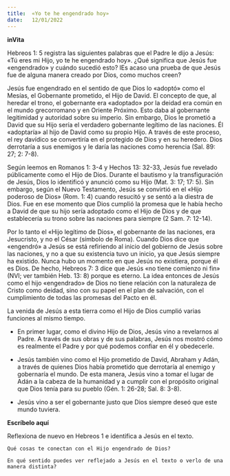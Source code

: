 ```yaml
---
title:  «Yo te he engendrado hoy»
date:   12/01/2022
---
```


**inVita**

Hebreos 1: 5 registra las siguientes palabras que el Padre le dijo a Jesús: «Tú eres mi Hijo, yo te he engendrado hoy». ¿Qué significa que Jesús fue «engendrado» y cuándo sucedió esto? lEs acaso una prueba de que Jesús fue de alguna manera creado por Dios, como muchos creen?

Jesús fue engendrado en el sentido de que Dios lo «adoptó» como el Mesías, el Gobernante prometido, el Hijo de David. El concepto de que, al heredar el trono, el gobernante era «adoptado» por la deidad era común en el mundo grecorromano y en Oriente Próximo. Esto daba al gobernante legitimidad y autoridad sobre su imperio. Sin embargo, Dios le prometió a David que su Hijo sería el verdadero gobernante legítimo de las naciones. Él «adoptaría» al hijo de David como su propio Hijo. A través de este proceso, el rey davídico se convertiría en el protegido de Dios y en su heredero. Dios derrotaría a sus enemigos y le daría las naciones como herencia (Sal. 89: 27; 2: 7-8).

Según leemos en Romanos 1: 3-4 y Hechos 13: 32-33, Jesús fue revelado públicamente como el Hijo de Dios. Durante el bautismo y la transfiguración de Jesús, Dios lo identificó y anunció como su Hijo (Mat. 3: 17; 17: 5). Sin embargo, según el Nuevo Testamento, Jesús se convirtió en el «Hijo poderoso de Dios» (Rom. 1: 4) cuando resucitó y se sentó a la diestra de Dios. Fue en ese momento que Dios cumplió la promesa que le había hecho a David de que su hijo sería adoptado como el Hijo de Dios y de que establecería su trono sobre las naciones para siempre (2 Sam. 7: 12-14).

Por lo tanto el «Hijo legítimo de Dios», el gobernante de las naciones, era Jesucristo, y no el César (símbolo de Roma). Cuando Dios dice que «engendró» a Jesús se está refiriendo al inicio del gobierno de Jesús sobre las naciones, y no a que su existencia tuvo un inicio, ya que Jesús siempre ha existido. Nunca hubo un momento en que Jesús no existiera, porque él es Dios. De hecho, Hebreos 7: 3 dice que Jesús «no tiene comienzo ni fin» (NVI; ver también Heb. 13: 8) porque es eterno. La idea entonces de Jesús como el hijo «engendrado» de Dios no tiene relación con la naturaleza de Cristo como deidad, sino con su papel en el plan de salvación, con el cumplimiento de todas las promesas del Pacto en él.

La venida de Jesús a esta tierra como el Hijo de Dios cumplió varias funciones al mismo tiempo.

- En primer lugar, como el divino Hijo de Dios, Jesús vino a revelarnos al Padre. A través de sus obras y de sus palabras, Jesús nos mostró cómo es realmente el Padre y por qué podemos confiar en él y obedecerle.

- Jesús también vino como el Hijo prometido de David, Abraham y Adán, a través de quienes Dios había prometido que derrotaría al enemigo y gobernaría el mundo. De esta manera, Jesús vino a tomar el lugar de Adán a la cabeza de la humanidad y a cumplir con el propósito original que Dios tenía para su pueblo (Gén. 1: 26-28; Sal. 8: 3-8).

- Jesús vino a ser el gobernante justo que Dios siempre deseó que este mundo tuviera.

**Escríbelo aquí**

Reflexiona de nuevo en Hebreos 1 e identifica a Jesús en el texto.

`Qué cosas te conectan con el Hijo engendrado de Dios?`

`En qué sentido puedes ver reflejado a Jesús en el texto o verlo de una manera distinta?`

